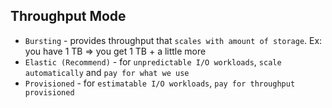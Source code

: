 ## Throughput Mode

- `Bursting` - provides throughput that `scales with amount of storage`. Ex: you have 1 TB => you get 1 TB + a little more
- `Elastic (Recommend)` - for `unpredictable I/O workloads`, `scale automatically` and `pay for what we use`
- `Provisioned` - for `estimatable I/O workloads`, `pay for throughput provisioned`
